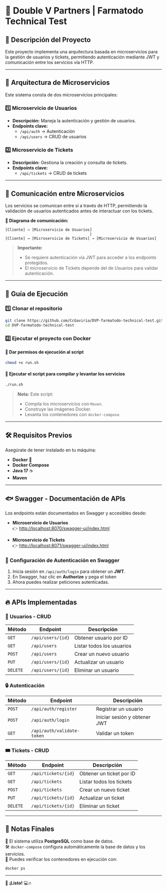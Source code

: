 # 🏥 Double V Partners | Farmatodo Technical Test

## 📌 Descripción del Proyecto

Este proyecto implementa una arquitectura basada en microservicios para la gestión de usuarios y tickets, permitiendo autenticación mediante JWT y comunicación entre los servicios vía HTTP.  

---

## 🏰️ **Arquitectura de Microservicios**

Este sistema consta de dos microservicios principales:

### 1️⃣ **Microservicio de Usuarios**
- **Descripción:** Maneja la autenticación y gestión de usuarios.  
- **Endpoints clave:**  
  - `/api/auth` → Autenticación  
  - `/api/users` → CRUD de usuarios  

### 2️⃣ **Microservicio de Tickets**
- **Descripción:** Gestiona la creación y consulta de tickets.  
- **Endpoints clave:**  
  - `/api/tickets` → CRUD de tickets  

---

## 🔗 **Comunicación entre Microservicios**

Los servicios se comunican entre sí a través de HTTP, permitiendo la validación de usuarios autenticados antes de interactuar con los tickets.  

**🌊 Diagrama de comunicación:**  
```
[Cliente] → [Microservicio de Usuarios]
                                      |
[Cliente] → [Microservicio de Tickets] → [Microservicio de Usuarios]
```

> **Importante:**  
> - Se requiere autenticación vía JWT para acceder a los endpoints protegidos.  
> - El microservicio de Tickets depende del de Usuarios para validar autenticación.  

---

## 🚀 **Guía de Ejecución**

### 1️⃣ **Clonar el repositorio**
```bash
git clone https://github.com/CcGaviria/DVP-farmatodo-technical-test.git
cd DVP-farmatodo-technical-test
```

### 2️⃣ **Ejecutar el proyecto con Docker**
#### 🔹 **Dar permisos de ejecución al script**
```bash
chmod +x run.sh
```

#### 🔹 **Ejecutar el script para compilar y levantar los servicios**
```bash
./run.sh
```

> **Nota:** Este script:
> - Compila los microservicios con `Maven`.
> - Construye las imágenes Docker.
> - Levanta los contenedores con `docker-compose`.

---

## 🛠️ **Requisitos Previos**
Asegúrate de tener instalado en tu máquina:
- **Docker** 🐛  
- **Docker Compose**  
- **Java 17** ☕  
- **Maven**  

---

## 🐟 **Swagger - Documentación de APIs**
Los endpoints están documentados en Swagger y accesibles desde:

- **Microservicio de Usuarios**  
  👉 [http://localhost:8070/swagger-ui/index.html](http://localhost:8070/swagger-ui/index.html)  

- **Microservicio de Tickets**  
  👉 [http://localhost:8071/swagger-ui/index.html](http://localhost:8071/swagger-ui/index.html)  

### 🔑 **Configuración de Autenticación en Swagger**
1. Inicia sesión en `/api/auth/login` para obtener un **JWT**.
2. En Swagger, haz clic en **Authorize** y pega el token
3. Ahora puedes realizar peticiones autenticadas.  

---

## 🔥 **APIs Implementadas**

### 🤝 **Usuarios - CRUD**
| Método | Endpoint | Descripción |
|--------|---------|-------------|
| `GET` | `/api/users/{id}` | Obtener usuario por ID |
| `GET` | `/api/users` | Listar todos los usuarios |
| `POST` | `/api/users` | Crear un nuevo usuario |
| `PUT` | `/api/users/{id}` | Actualizar un usuario |
| `DELETE` | `/api/users/{id}` | Eliminar un usuario |

### 🔒 **Autenticación**
| Método | Endpoint | Descripción |
|--------|---------|-------------|
| `POST` | `/api/auth/register` | Registrar un usuario |
| `POST` | `/api/auth/login` | Iniciar sesión y obtener JWT |
| `GET` | `/api/auth/validate-token` | Validar un token |

### 🎟️ **Tickets - CRUD**
| Método | Endpoint | Descripción |
|--------|---------|-------------|
| `GET` | `/api/tickets/{id}` | Obtener un ticket por ID |
| `GET` | `/api/tickets` | Listar todos los tickets |
| `POST` | `/api/tickets` | Crear un nuevo ticket |
| `PUT` | `/api/tickets/{id}` | Actualizar un ticket |
| `DELETE` | `/api/tickets/{id}` | Eliminar un ticket |

---

## 📌 **Notas Finales**
💚 El sistema utiliza **PostgreSQL** como base de datos.  
🛠️ `docker-compose` configura automáticamente la base de datos y los servicios.  
💪 Puedes verificar los contenedores en ejecución con:  
```bash
docker ps
```

---

🚀 **¡Listo!** 💻🔥

